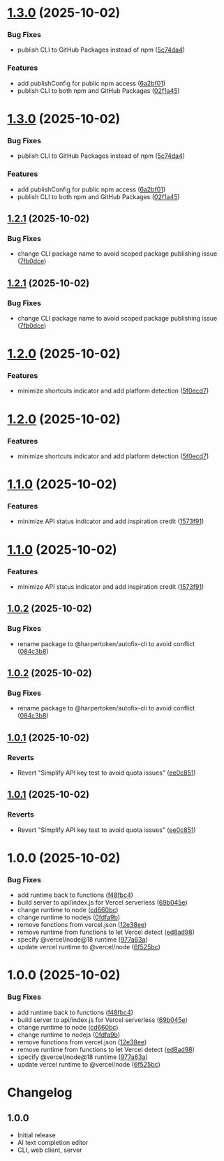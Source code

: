 # [1.3.0](https://github.com/harpertoken/autofix/compare/v1.2.1...v1.3.0) (2025-10-02)

### Bug Fixes

- publish CLI to GitHub Packages instead of npm ([5c74da4](https://github.com/harpertoken/autofix/commit/5c74da46477aca298357a282dfc96c5f456eb3b1))

### Features

- add publishConfig for public npm access ([6a2bf01](https://github.com/harpertoken/autofix/commit/6a2bf0191182b234ea7af4842bfdc34820ed2507))
- publish CLI to both npm and GitHub Packages ([02f1a45](https://github.com/harpertoken/autofix/commit/02f1a4501d65b253c5938140237211af71b4cc94))

# [1.3.0](https://github.com/harpertoken/autofix/compare/v1.2.1...v1.3.0) (2025-10-02)

### Bug Fixes

- publish CLI to GitHub Packages instead of npm ([5c74da4](https://github.com/harpertoken/autofix/commit/5c74da46477aca298357a282dfc96c5f456eb3b1))

### Features

- add publishConfig for public npm access ([6a2bf01](https://github.com/harpertoken/autofix/commit/6a2bf0191182b234ea7af4842bfdc34820ed2507))
- publish CLI to both npm and GitHub Packages ([02f1a45](https://github.com/harpertoken/autofix/commit/02f1a4501d65b253c5938140237211af71b4cc94))

## [1.2.1](https://github.com/harpertoken/autofix/compare/v1.2.0...v1.2.1) (2025-10-02)

### Bug Fixes

- change CLI package name to avoid scoped package publishing issue ([7fb0dce](https://github.com/harpertoken/autofix/commit/7fb0dce03e1d7606e5b6a50f0e476e4fa1da0c69))

## [1.2.1](https://github.com/harpertoken/autofix/compare/v1.2.0...v1.2.1) (2025-10-02)

### Bug Fixes

- change CLI package name to avoid scoped package publishing issue ([7fb0dce](https://github.com/harpertoken/autofix/commit/7fb0dce03e1d7606e5b6a50f0e476e4fa1da0c69))

# [1.2.0](https://github.com/harpertoken/autofix/compare/v1.1.0...v1.2.0) (2025-10-02)

### Features

- minimize shortcuts indicator and add platform detection ([5f0ecd7](https://github.com/harpertoken/autofix/commit/5f0ecd7f5f96c177a16f1066b8d1198c054d3914))

# [1.2.0](https://github.com/harpertoken/autofix/compare/v1.1.0...v1.2.0) (2025-10-02)

### Features

- minimize shortcuts indicator and add platform detection ([5f0ecd7](https://github.com/harpertoken/autofix/commit/5f0ecd7f5f96c177a16f1066b8d1198c054d3914))

# [1.1.0](https://github.com/harpertoken/autofix/compare/v1.0.2...v1.1.0) (2025-10-02)

### Features

- minimize API status indicator and add inspiration credit ([1573f91](https://github.com/harpertoken/autofix/commit/1573f9150eea2967e01d3072007be4439e6465a5))

# [1.1.0](https://github.com/harpertoken/autofix/compare/v1.0.2...v1.1.0) (2025-10-02)

### Features

- minimize API status indicator and add inspiration credit ([1573f91](https://github.com/harpertoken/autofix/commit/1573f9150eea2967e01d3072007be4439e6465a5))

## [1.0.2](https://github.com/harpertoken/autofix/compare/v1.0.1...v1.0.2) (2025-10-02)

### Bug Fixes

- rename package to @harpertoken/autofix-cli to avoid conflict ([084c3b8](https://github.com/harpertoken/autofix/commit/084c3b8207342b5a50f5a43fb9c493accfd3e45c))

## [1.0.2](https://github.com/harpertoken/autofix/compare/v1.0.1...v1.0.2) (2025-10-02)

### Bug Fixes

- rename package to @harpertoken/autofix-cli to avoid conflict ([084c3b8](https://github.com/harpertoken/autofix/commit/084c3b8207342b5a50f5a43fb9c493accfd3e45c))

## [1.0.1](https://github.com/harpertoken/autofix/compare/v1.0.0...v1.0.1) (2025-10-02)

### Reverts

- Revert "Simplify API key test to avoid quota issues" ([ee0c851](https://github.com/harpertoken/autofix/commit/ee0c851edb89c37dac019e107c907100f15483d7))

## [1.0.1](https://github.com/harpertoken/autofix/compare/v1.0.0...v1.0.1) (2025-10-02)

### Reverts

- Revert "Simplify API key test to avoid quota issues" ([ee0c851](https://github.com/harpertoken/autofix/commit/ee0c851edb89c37dac019e107c907100f15483d7))

# 1.0.0 (2025-10-02)

### Bug Fixes

- add runtime back to functions ([f48fbc4](https://github.com/harpertoken/autofix/commit/f48fbc49be88e0cfcb7e70dd4e62a51618fd5947))
- build server to api/index.js for Vercel serverless ([69b045e](https://github.com/harpertoken/autofix/commit/69b045ee372b4090d5e381fe83c300b52a1cb45a))
- change runtime to node ([cd660bc](https://github.com/harpertoken/autofix/commit/cd660bc396dead57960ac8a5cef709fce3414c83))
- change runtime to nodejs ([0fdfa9b](https://github.com/harpertoken/autofix/commit/0fdfa9b88677bae3839096d74ea830ddf36a9b16))
- remove functions from vercel.json ([12e38ee](https://github.com/harpertoken/autofix/commit/12e38eef4f18b408ae8dd2276ffd20dc470f0088))
- remove runtime from functions to let Vercel detect ([ed8ad98](https://github.com/harpertoken/autofix/commit/ed8ad98ad64e387c8a3b2dff0eca7adf604244b3))
- specify @vercel/node@18 runtime ([977a63a](https://github.com/harpertoken/autofix/commit/977a63ada9e2cc263c776dc39ae12ecfd627a640))
- update vercel runtime to @vercel/node ([6f525bc](https://github.com/harpertoken/autofix/commit/6f525bcba5bce63f5bcfd8cef363d7d6ea64115a))

# 1.0.0 (2025-10-02)

### Bug Fixes

- add runtime back to functions ([f48fbc4](https://github.com/harpertoken/autofix/commit/f48fbc49be88e0cfcb7e70dd4e62a51618fd5947))
- build server to api/index.js for Vercel serverless ([69b045e](https://github.com/harpertoken/autofix/commit/69b045ee372b4090d5e381fe83c300b52a1cb45a))
- change runtime to node ([cd660bc](https://github.com/harpertoken/autofix/commit/cd660bc396dead57960ac8a5cef709fce3414c83))
- change runtime to nodejs ([0fdfa9b](https://github.com/harpertoken/autofix/commit/0fdfa9b88677bae3839096d74ea830ddf36a9b16))
- remove functions from vercel.json ([12e38ee](https://github.com/harpertoken/autofix/commit/12e38eef4f18b408ae8dd2276ffd20dc470f0088))
- remove runtime from functions to let Vercel detect ([ed8ad98](https://github.com/harpertoken/autofix/commit/ed8ad98ad64e387c8a3b2dff0eca7adf604244b3))
- specify @vercel/node@18 runtime ([977a63a](https://github.com/harpertoken/autofix/commit/977a63ada9e2cc263c776dc39ae12ecfd627a640))
- update vercel runtime to @vercel/node ([6f525bc](https://github.com/harpertoken/autofix/commit/6f525bcba5bce63f5bcfd8cef363d7d6ea64115a))

# Changelog

## 1.0.0

- Initial release
- AI text completion editor
- CLI, web client, server
